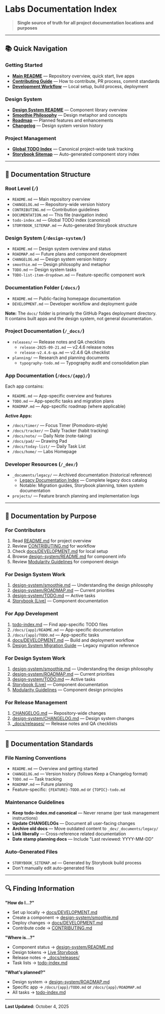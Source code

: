 # Labs Documentation Index

> **Single source of truth for all project documentation locations and purposes**

---

## 📚 Quick Navigation

### Getting Started
- [**Main README**](README.md) — Repository overview, quick start, live apps
- [**Contributing Guide**](CONTRIBUTING.md) — How to contribute, PR process, commit standards
- [**Development Workflow**](docs/DEVELOPMENT.md) — Local setup, build process, deployment

### Design System
- [**Design System README**](design-system/README.md) — Component library overview
- [**Smoothie Philosophy**](design-system/smoothie.md) — Design metaphor and concepts
- [**Roadmap**](design-system/ROADMAP.md) — Planned features and enhancements
- [**Changelog**](design-system/CHANGELOG.md) — Design system version history

### Project Management
- [**Global TODO Index**](todo-index.md) — Canonical project-wide task tracking
- [**Storybook Sitemap**](STORYBOOK_SITEMAP.md) — Auto-generated component story index

---

## 📂 Documentation Structure

### Root Level (`/`)
- `README.md` — Main repository overview
- `CHANGELOG.md` — Repository-wide version history
- `CONTRIBUTING.md` — Contribution guidelines
- `DOCUMENTATION.md` — This file (navigation index)
- `todo-index.md` — Global TODO index (canonical)
- `STORYBOOK_SITEMAP.md` — Auto-generated Storybook structure

### Design System (`/design-system/`)
- `README.md` — Design system overview and status
- `ROADMAP.md` — Future plans and component development
- `CHANGELOG.md` — Design system version history
- `smoothie.md` — Design philosophy and metaphor
- `TODO.md` — Design system tasks
- `TODO-list-item-dropdown.md` — Feature-specific component work

### Documentation Folder (`/docs/`)
- `README.md` — Public-facing homepage documentation
- `DEVELOPMENT.md` — Developer workflow and deployment guide

**Note:** The `docs/` folder is primarily the GitHub Pages deployment directory. It contains built apps and the design system, not general documentation.

### Project Documentation (`/_docs/`)
- `releases/` — Release notes and QA checklists
  - `release-2025-09-21.md` — v2.4.6 release notes
  - `release-v2.4.6-qa.md` — v2.4.6 QA checklist
- `planning/` — Research and planning documents
  - `typography-todo.md` — Typography audit and consolidation plan

### App Documentation (`/docs/{app}/`)
Each app contains:
- `README.md` — App-specific overview and features
- `TODO.md` — App-specific tasks and migration plans
- `ROADMAP.md` — App-specific roadmap (where applicable)

**Active Apps:**
- `/docs/timer/` — Focus Timer (Pomodoro-style)
- `/docs/tracker/` — Daily Tracker (habit tracking)
- `/docs/note/` — Daily Note (note-taking)
- `/docs/pad/` — Drawing Pad
- `/docs/today-list/` — Daily Task List
- `/docs/home/` — Labs Homepage

### Developer Resources (`/_dev/`)
- `_documents/legacy/` — Archived documentation (historical reference)
  - [Legacy Documentation Index](_dev/_documents/legacy/README.md) — Complete legacy docs catalog
  - Notable: Migration guides, Storybook planning, token system documentation
- `projects/` — Feature branch planning and implementation logs

---

## 🎯 Documentation by Purpose

### For Contributors
1. Read [README.md](README.md) for project overview
2. Review [CONTRIBUTING.md](CONTRIBUTING.md) for workflow
3. Check [docs/DEVELOPMENT.md](docs/DEVELOPMENT.md) for local setup
4. Browse [design-system/README.md](design-system/README.md) for component info
5. Review [Modularity Guidelines](.github/instructions/modularity.instructions.md) for component design

### For Design System Work
1. [design-system/smoothie.md](design-system/smoothie.md) — Understanding the design philosophy
2. [design-system/ROADMAP.md](design-system/ROADMAP.md) — Current priorities
3. [design-system/TODO.md](design-system/TODO.md) — Active tasks
4. [Storybook (Live)](https://dreisdesign.github.io/labs/design-system/) — Component documentation

### For App Development
1. [todo-index.md](todo-index.md) — Find app-specific TODO files
2. `/docs/{app}/README.md` — App-specific documentation
3. `/docs/{app}/TODO.md` — App-specific tasks
4. [docs/DEVELOPMENT.md](docs/DEVELOPMENT.md) — Build and deployment workflow
5. [Design System Migration Guide](_dev/_documents/legacy/migration/design-system-migration-guide.md) — Legacy migration reference

### For Design System Work
1. [design-system/smoothie.md](design-system/smoothie.md) — Understanding the design philosophy
2. [design-system/ROADMAP.md](design-system/ROADMAP.md) — Current priorities
3. [design-system/TODO.md](design-system/TODO.md) — Active tasks
4. [Storybook (Live)](https://dreisdesign.github.io/labs/design-system/) — Component documentation
5. [Modularity Guidelines](.github/instructions/modularity.instructions.md) — Component design principles

### For Release Management
1. [CHANGELOG.md](CHANGELOG.md) — Repository-wide changes
2. [design-system/CHANGELOG.md](design-system/CHANGELOG.md) — Design system changes
3. [_docs/releases/](_docs/releases/) — Release notes and QA checklists

---

## 📝 Documentation Standards

### File Naming Conventions
- `README.md` — Overview and getting started
- `CHANGELOG.md` — Version history (follows Keep a Changelog format)
- `TODO.md` — Task tracking
- `ROADMAP.md` — Future planning
- Feature-specific: `{FEATURE}-TODO.md` or `{TOPIC}-todo.md`

### Maintenance Guidelines
- **Keep todo-index.md canonical** — Never rename (per task management instructions)
- **Update CHANGELOGs** — Document all user-facing changes
- **Archive old docs** — Move outdated content to `_dev/_documents/legacy/`
- **Link liberally** — Cross-reference related documentation
- **Date stamp planning docs** — Include "Last reviewed: YYYY-MM-DD"

### Auto-Generated Files
- `STORYBOOK_SITEMAP.md` — Generated by Storybook build process
- Don't manually edit auto-generated files

---

## 🔍 Finding Information

**"How do I...?"**
- Set up locally → [docs/DEVELOPMENT.md](docs/DEVELOPMENT.md)
- Create a component → [design-system/smoothie.md](design-system/smoothie.md)
- Deploy changes → [docs/DEVELOPMENT.md](docs/DEVELOPMENT.md#deployment-workflow)
- Contribute code → [CONTRIBUTING.md](CONTRIBUTING.md)

**"Where is...?"**
- Component status → [design-system/README.md](design-system/README.md)
- Design tokens → [Live Storybook](https://dreisdesign.github.io/labs/design-system/)
- Release notes → [_docs/releases/](_docs/releases/)
- Task lists → [todo-index.md](todo-index.md)

**"What's planned?"**
- Design system → [design-system/ROADMAP.md](design-system/ROADMAP.md)
- Specific app → `/docs/{app}/TODO.md` or `/docs/{app}/ROADMAP.md`
- All tasks → [todo-index.md](todo-index.md)

---

**Last Updated:** October 4, 2025
